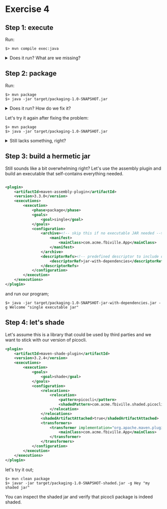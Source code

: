 # Exercise 4

## Step 1: execute

Run:

```shell
$> mvn compile exec:java
```

<details>
  <summary>Does it run? What are we missing?</summary>

We need to provide the main class to the exec plugin. It could be done via couple of ways;

1. From command line
    ```shell
   $> mvn compile exec:java -D exec.mainClass=com.acme.fbiville.App -D exec.args="-g Merhaba Ali"
    ```

2. By setting corresponding properties
   ```xml
   <properties>
       <exec.mainClass>com.acme.fbiville.App</exec.mainClass>
       <exec.args>-g Merhaba Ali</exec.args>
   </properties>
   ```

3. By configuring exec plugin
   ```xml
   <build>
       <plugins>
           <plugin>
               <groupId>org.codehaus.mojo</groupId>
               <artifactId>exec-maven-plugin</artifactId>
               <version>3.0.0</version>
               <configuration>
                   <mainClass>com.acme.fbiville.App</mainClass>
                   <arguments>
                       <argument>--greet-with=Merhaba</argument>
                       <argument>Ali</argument>
                   </arguments>
               </configuration>
           </plugin>
       </plugins>
   </build>
   ```

</details>

## Step 2: package

Run:

```shell
$> mvn package
$> java -jar target/packaging-1.0-SNAPSHOT.jar
```

<details>
    <summary>Does it run? How do we fix it?</summary>

We need to define the main class in the manifest too!

```xml

<plugin>
    <artifactId>maven-jar-plugin</artifactId>
    <version>3.2.0</version>
    <configuration>
        <archive>
            <manifest>
                <mainClass>com.acme.fbiville.App</mainClass>
            </manifest>
        </archive>
    </configuration>
</plugin>
```

</details>

Let's try it again after fixing the problem:

```shell
$> mvn package
$> java -jar target/packaging-1.0-SNAPSHOT.jar
```

<details>
    <summary>Still lacks something, right?</summary>

It requires dependencies on the class path.

1. We can have jar plugin to add class-path entries into the manifest by;
   ```xml
   <plugin>
       <artifactId>maven-jar-plugin</artifactId>
       <version>3.2.0</version>
       <configuration>
           <archive>
               <manifest>
                   <mainClass>com.acme.fbiville.App</mainClass>
                   <addClasspath>true</addClasspath>
               </manifest>
           </archive>
       </configuration>
   </plugin>
   ```

2. Build our own version of manifest file and tell the jar plugin to use it instead;
   ```xml
   <plugin>
       <artifactId>maven-jar-plugin</artifactId>
       <version>3.2.0</version>
       <configuration>
          <archive>
            <manifestFile>src/main/resources/META-INF/MANIFEST.MF</manifestFile>
          </archive>
       </configuration>
   </plugin>
   ```

Even we did the above, we still need to have the dependency jars sit next to the executable jar.

```shell
$> mvn package
$> cp $HOME/.m2/repository/info/picocli/picocli/4.6.1/picocli-4.6.1.jar ./target
```

and finally;

```shell
$> java -jar target/packaging-1.0-SNAPSHOT.jar -g Hello "executable jar"
```

</details>

## Step 3: build a hermetic jar

Still sounds like a bit overwhelming right? Let's use the assembly plugin and build an executable that self-contains everything needed.

```xml

<plugin>
    <artifactId>maven-assembly-plugin</artifactId>
    <version>3.3.0</version>
    <executions>
        <execution>
            <phase>package</phase>
            <goals>
                <goal>single</goal>
            </goals>
            <configuration>
                <archive><!-- skip this if no executable JAR needed -->
                    <manifest>
                        <mainClass>com.acme.fbiville.App</mainClass>
                    </manifest>
                </archive>
                <descriptorRefs><!-- predefined descriptor to include dependencies -->
                    <descriptorRef>jar-with-dependencies</descriptorRef>
                </descriptorRefs>
            </configuration>
        </execution>
    </executions>
</plugin>
```

and run our program;

```shell
$> java -jar target/packaging-1.0-SNAPSHOT-jar-with-dependencies.jar -g Welcome "single executable jar"
```

## Step 4: let's shade

Let's assume this is a library that could be used by third parties and we want to stick with our version of picocli.

```xml
<plugin>
    <artifactId>maven-shade-plugin</artifactId>
    <version>3.2.4</version>
    <executions>
        <execution>
            <goals>
                <goal>shade</goal>
            </goals>
            <configuration>
                <relocations>
                    <relocation>
                        <pattern>picocli</pattern>
                        <shadedPattern>com.acme.fbiville.shaded.picocli</shadedPattern>
                    </relocation>
                </relocations>
                <shadedArtifactAttached>true</shadedArtifactAttached>
                <transformers>
                    <transformer implementation="org.apache.maven.plugins.shade.resource.ManifestResourceTransformer">
                        <mainClass>com.acme.fbiville.App</mainClass>
                    </transformer>
                </transformers>
            </configuration>
        </execution>
    </executions>
</plugin>
```

let's try it out;

```shell
$> mvn clean package
$> javar -jar target/packaging-1.0-SNAPSHOT-shaded.jar -g Hey "my shaded jar"
```

You can inspect the shaded jar and verify that picocli package is indeed shaded.